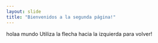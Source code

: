 ```yaml
---
layout: slide
title: "Bienvenidos a la segunda página!"
---
```

holaa mundo
Utiliza la flecha hacia la izquierda para volver!
